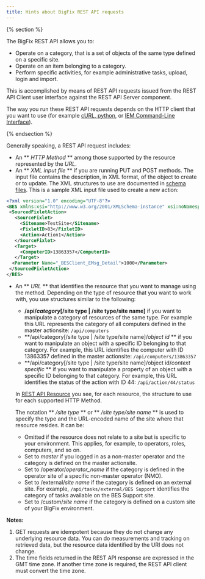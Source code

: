 ```yaml
---
title: Hints about BigFix REST API requests
---
```


{% section %}

The BigFix REST API allows you to: 
* Operate on a category, that is a set of objects of the same type defined on a specific site. 
* Operate on an item belonging to a category.
* Perform specific activities, for example administrative tasks, upload, login and import.

This is accomplished by means of REST API requests issued from the REST API Client user interface against the REST API Server component.

The way you run these REST API requests depends on the HTTP client that you want to use (for example [cURL, python](./examples/), or [IEM Command-Line Interface](./iem_cli/)).

{% endsection %}

Generally speaking, a REST API request includes:

* An ** *HTTP Method* ** among those supported by the resource represented by the *URL*.
* An ** *XML input file* ** if you are running PUT and POST methods. The input file contains the description, in XML format, of the object to create or to update. The XML structures to use are documented in [schema files](./schema_files.html). This is a sample XML input file used to create a new action:


```xml
<?xml version="1.0" encoding="UTF-8"?>
<BES xmlns:xsi="http://www.w3.org/2001/XMLSchema-instance" xsi:noNamespaceSchemaLocation="BES.xsd">
 <SourcedFixletAction>
   <SourceFixlet>
     <Sitename>TestSite</Sitename>
     <FixletID>83</FixletID>
     <Action>Action1</Action>
   </SourceFixlet>
   <Target>
     <ComputerID>13863357</ComputerID>
   </Target>
  <Parameter Name="_BESClient_EMsg_Detail">1000</Parameter>
 </SourcedFixletAction>
</BES>
```
* An ** *URL* ** that identifies the resource that you want to manage using the method. Depending on the type of resource that you want to work with, you use structures similar to the following:
   * **/api/*category*[/site type | /site type/site name]** if you want to manipulate a category of resources of the same type. For example this URL represents the category of all computers defined in the master actionsite: ``` /api/computers ```
   * **/api/category[/site type | /site type/site name]/*object id* ** if you want to manipulate an object with a specific ID belonging to that category. For example, this URL identifies the computer with ID 13863357 defined in the master actionsite: ``` /api/computers/13863357 ```
   * **/api/category[/site type | /site type/site name]/object id/*context specific* ** if you want to manipulate a property of an object with a specific ID belonging to that category. For example, this URL identifies the status of the action with ID 44: ``` /api/action/44/status ```
  
  In [REST API Resource](./api/) you see, for each resource, the structure to use for each supported HTTP Method.
  
  The notation ** */site type* ** or ** */site type/site name* ** is used to specify the type and the URL-encoded name of the site where that resource resides. It can be:
   * Omitted if the resource does not relate to a site but is specific to your environment. This applies, for example, to operators, roles, computers, and so on.
   * Set to *master* if you logged in as a non-master operator and the category is defined on the master actionsite.
   * Set to /operator/*operator_name* if the category is defined in the operator site of a specific non-master operator (NMO).
   * Set to /external/*site name* if the category is defined on an external site. For example, ```/api/tasks/external/BES Support``` identifies the category of tasks available on the BES Support site.
   * Set to /custom/*site name* if the category is defined on a custom site of your BigFix environment.
   

**Notes:** 
<ol>
<li>GET requests are idempotent because they do not change any underlying resource data. You can do measurements and tracking on retrieved data, but the resource data identified by the URI does not change.</li>
<li>The time fields returned in the REST API response are expressed in the GMT time zone. If another time zone is required, the REST API client must convert the time zone.</li>
</ol>

